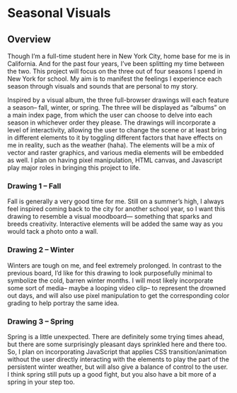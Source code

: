 # Seasonal Visuals 

## Overview 
Though I’m a full-time student here in New York City, home base for me is in California. And for the past four years, I’ve been splitting my time between the two. This project will focus on the three out of four seasons I spend in New York for school. My aim is to manifest the feelings I experience each season through visuals and sounds that are personal to my story. 

Inspired by a visual album, the three full-browser drawings will each feature a season– fall, winter, or spring. The three will be displayed as “albums” on a main index page, from which the user can choose to delve into each season in whichever order they please. The drawings will incorporate a level of interactivity, allowing the user to change the scene or at least bring in different elements to it by toggling different factors that have effects on me in reality, such as the weather (haha). The elements will be a mix of vector and raster graphics, and various media elements will be embedded as well. I plan on having pixel manipulation, HTML canvas, and Javascript play major roles in bringing this project to life. 

### Drawing 1 – Fall
Fall is generally a very good time for me. Still on a summer’s high, I always feel inspired coming back to the city for another school year, so I want this drawing to resemble a visual moodboard— something that sparks and breeds creativity. Interactive elements will be added the same way as you would tack a photo onto a wall.

### Drawing 2 – Winter
Winters are tough on me, and feel extremely prolonged. In contrast to the previous board, I’d like for this drawing to look purposefully minimal to symbolize the cold, barren winter months. I will most likely incorporate some sort of media– maybe a looping video clip– to represent the drowned out days, and will also use pixel manipulation to get the corresponding color grading to help portray the same idea.

### Drawing 3 – Spring
Spring is a little unexpected. There are definitely some trying times ahead, but there are some surprisingly pleasant days sprinkled here and there too. So, I plan on incorporating JavaScript that applies CSS transition/animation without the user directly interacting with the elements to play the part of the persistent winter weather, but will also give a balance of control to the user. I think spring still puts up a good fight, but you also have a bit more of a spring in your step too.   

